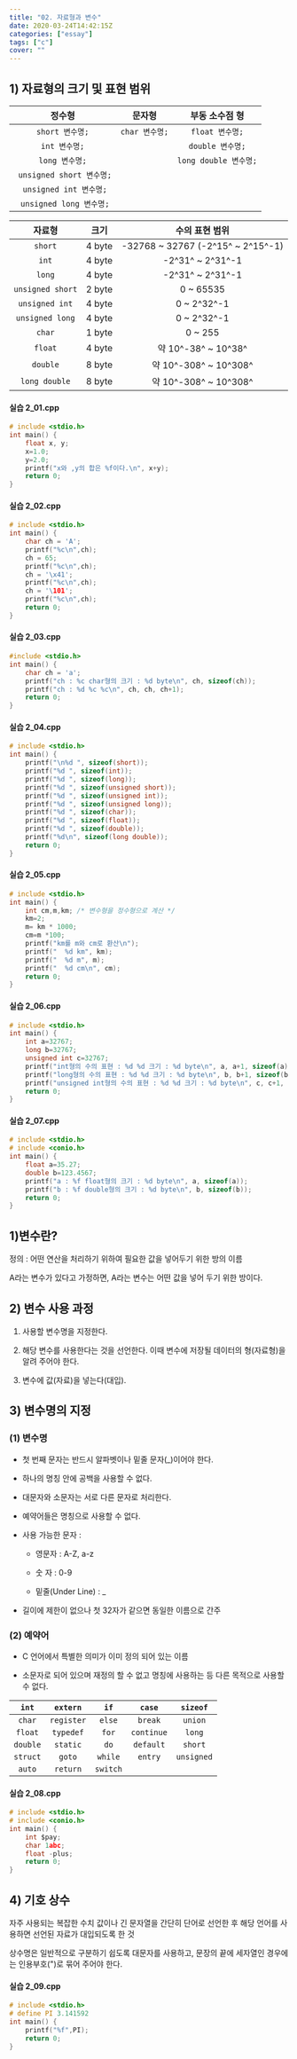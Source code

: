 ```yaml
---
title: "02. 자료형과 변수"
date: 2020-03-24T14:42:15Z
categories: ["essay"]
tags: ["c"]
cover: ""
---
```


## 1) 자료형의 크기 및 표현 범위

|정수형|문자형|부동 소수점 형|
|:---:|:---:|:---:|
|`short 변수명;`|`char 변수명;`|`float 변수명;`|
|`int 변수명;`||`double 변수명;`|
|`long 변수명;`||`long double 변수명;`|
|` unsigned short 변수명;`|||
|` unsigned int 변수명;`|||
|` unsigned long 변수명;`|||

|자료형|크기|수의 표현 범위|
|:---:|:---:|:---:|
|`short`|4 byte|-32768 ~ 32767 (-2^15^ ~ 2^15^-1)|
|`int`|4 byte|-2^31^ ~ 2^31^-1|
|`long`|4 byte|-2^31^ ~ 2^31^-1|
|`unsigned short`|2 byte|0 ~ 65535|
|`unsigned int`|4 byte|0 ~ 2^32^-1|
|`unsigned long`|4 byte|0 ~ 2^32^-1|
|`char`|1 byte|0 ~ 255|
|`float`|4 byte|약 10^-38^ ~ 10^38^|
|`double`|8 byte|약 10^-308^ ~ 10^308^|
|`long double`|8 byte|약 10^-308^ ~ 10^308^|

#### 실습 2\_01.cpp

```c
# include <stdio.h>
int main() {
	float x, y;
	x=1.0;
	y=2.0;
	printf("x와 ,y의 합은 %f이다.\n", x+y);
	return 0;
}
```

#### 실습 2\_02.cpp

```c
# include <stdio.h>
int main() {
	char ch = 'A';
	printf("%c\n",ch);
	ch = 65;
	printf("%c\n",ch);
	ch = '\x41';
	printf("%c\n",ch);
	ch = '\101';
	printf("%c\n",ch);	
    return 0;
} 
```

#### 실습 2\_03.cpp

```c
#include <stdio.h>
int main() {
	char ch = 'a';
	printf("ch : %c char형의 크기 : %d byte\n", ch, sizeof(ch));
	printf("ch : %d %c %c\n", ch, ch, ch+1);
    return 0;
} 
```

#### 실습 2\_04.cpp

```c
# include <stdio.h>
int main() {
	printf("\n%d ", sizeof(short));
	printf("%d ", sizeof(int));
	printf("%d ", sizeof(long));
	printf("%d ", sizeof(unsigned short));
	printf("%d ", sizeof(unsigned int));
	printf("%d ", sizeof(unsigned long));
	printf("%d ", sizeof(char));
	printf("%d ", sizeof(float));
	printf("%d ", sizeof(double));
	printf("%d\n", sizeof(long double));
    return 0;
} 
```

#### 실습 2\_05.cpp

```c
# include <stdio.h>
int main() {
	int cm,m,km; /* 변수형을 정수형으로 계산 */
	km=2;
	m= km * 1000;
	cm=m *100;
	printf("km를 m와 cm로 환산\n");
	printf("  %d km", km);
	printf("  %d m", m);
	printf("  %d cm\n", cm);
    return 0;
} 
```

#### 실습 2\_06.cpp

```c
# include <stdio.h>
int main() {
	int a=32767;
	long b=32767;
	unsigned int c=32767;
	printf("int형의 수의 표현 : %d %d 크기 : %d byte\n", a, a+1, sizeof(a));
	printf("long형의 수의 표현 : %d %d 크기 : %d byte\n", b, b+1, sizeof(b));
	printf("unsigned int형의 수의 표현 : %d %d 크기 : %d byte\n", c, c+1, sizeof(c));
    return 0;
}
```

#### 실습 2\_07.cpp

```c
# include <stdio.h>
# include <conio.h>
int main() {
	float a=35.27;
	double b=123.4567;
	printf("a : %f float형의 크기 : %d byte\n", a, sizeof(a));
	printf("b : %f double형의 크기 : %d byte\n", b, sizeof(b));
    return 0;
}
```

## 1)변수란?

정의 : 어떤 연산을 처리하기 위하여 필요한 값을 넣어두기 위한 방의 이름

A라는 변수가 있다고 가정하면, A라는 변수는 어떤 값을 넣어 두기 위한 방이다.

## 2) 변수 사용 과정

1. 사용할 변수명을 지정한다.

2. 해당 변수를 사용한다는 것을 선언한다. 이때 변수에 저장될 데이터의 형(자료형)을 알려 주어야 한다.

3. 변수에 값(자료)을 넣는다(대입).

## 3) 변수명의 지정

### (1) 변수명

- 첫 번째 문자는 반드시 알파벳이나 밑줄 문자(\_)이어야 한다.

- 하나의 명칭 안에 공백을 사용할 수 없다.

- 대문자와 소문자는 서로 다른 문자로 처리한다.

- 예약어들은 명칭으로 사용할 수 없다.

- 사용 가능한 문자 :

    - 영문자 : A-Z, a-z

    - 숫 자 : 0-9

    - 밑줄(Under Line) : \_

- 길이에 제한이 없으나 첫 32자가 같으면 동일한 이름으로 간주

### (2) 예약어

- C 언어에서 특별한 의미가 이미 정의 되어 있는 이름

- 소문자로 되어 있으며 재정의 할 수 없고 명칭에 사용하는 등 다른 목적으로 사용할 수 없다.

|`int`|`extern`|`if`|`case`|`sizeof`|
|:---:|:---:|:---:|:---:|:---:|
|`char`|`register`|`else`|`break`|`union`|
|`float`|`typedef`|`for`|`continue`|`long`|
|`double`|`static`|`do`|`default`|`short`|
|`struct`|`goto`|`while`|`entry`|`unsigned`|
|`auto`|`return`|`switch`|||

#### 실습 2\_08.cpp

```c
# include <stdio.h>
# include <conio.h>
int main() {
	int $pay;
	char 1abc;
	float -plus;
    return 0;
}
```


## 4) 기호 상수

자주 사용되는 복잡한 수치 값이나 긴 문자열을 간단히 단어로 선언한 후 해당 언어를 사용하면 선언된 자료가 대입되도록 한 것

상수명은 일반적으로 구분하기 쉽도록 대문자를 사용하고, 문장의 끝에 세자열인 경우에는 인용부호(")로 묶어 주어야 한다.

#### 실습 2\_09.cpp

```c
# include <stdio.h>
# define PI 3.141592
int main() {
	printf("%f",PI);
	return 0;
} 
```